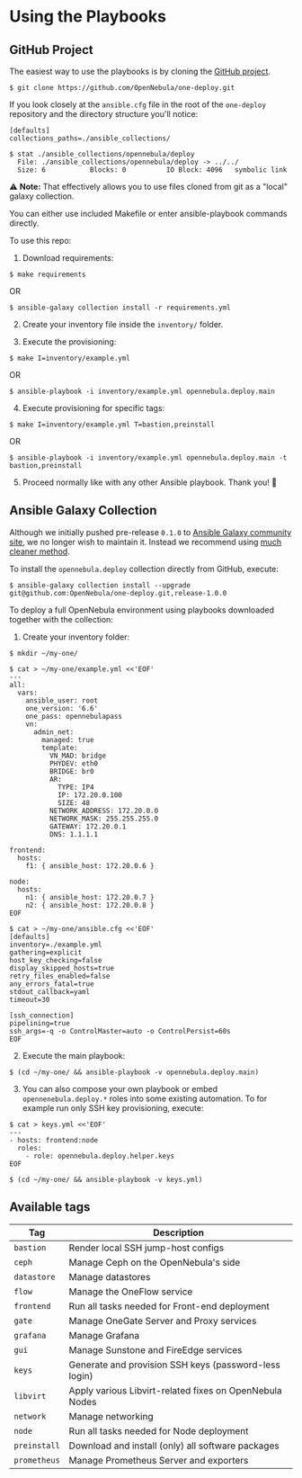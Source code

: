 # Using the Playbooks

## GitHub Project

The easiest way to use the playbooks is by cloning the [GitHub project](https://github.com/OpenNebula/one-deploy.git).

```shell
$ git clone https://github.com/OpenNebula/one-deploy.git
```

If you look closely at the `ansible.cfg` file in the root of the `one-deploy` repository and the directory structure you'll notice:

```dosini
[defaults]
collections_paths=./ansible_collections/
```

```shell
$ stat ./ansible_collections/opennebula/deploy
  File: ./ansible_collections/opennebula/deploy -> ../../
  Size: 6         	Blocks: 0          IO Block: 4096   symbolic link
```

:warning: **Note:** That effectively allows you to use files cloned from git as a "local" galaxy collection.

You can either use included Makefile or enter ansible-playbook commands directly.

To use this repo:

1. Download requirements:

```shell
$ make requirements
```
OR
```shell
$ ansible-galaxy collection install -r requirements.yml
```

2. Create your inventory file inside the `inventory/` folder.

3. Execute the provisioning:

```shell
$ make I=inventory/example.yml
```
OR
```shell
$ ansible-playbook -i inventory/example.yml opennebula.deploy.main
```

4. Execute provisioning for specific tags:

```shell
$ make I=inventory/example.yml T=bastion,preinstall
```
OR
```shell
$ ansible-playbook -i inventory/example.yml opennebula.deploy.main -t bastion,preinstall
```

5. Proceed normally like with any other Ansible playbook. Thank you! :hugs: 

## Ansible Galaxy Collection

Although we initially pushed pre-release `0.1.0` to [Ansible Galaxy community site](https://galaxy.ansible.com/opennebula), we no longer wish to maintain it. Instead we recommend using [much cleaner method](https://docs.ansible.com/ansible/latest/collections_guide/collections_installing.html#installing-a-collection-from-a-git-repository).

To install the `opennebula.deploy` collection directly from GitHub, execute:

```shell
$ ansible-galaxy collection install --upgrade git@github.com:OpenNebula/one-deploy.git,release-1.0.0
```

To deploy a full OpenNebula environment using playbooks downloaded together with the collection:

1. Create your inventory folder:

```shell
$ mkdir ~/my-one/

$ cat > ~/my-one/example.yml <<'EOF'
---
all:
  vars:
    ansible_user: root
    one_version: '6.6'
    one_pass: opennebulapass
    vn:
      admin_net:
        managed: true
        template:
          VN_MAD: bridge
          PHYDEV: eth0
          BRIDGE: br0
          AR:
            TYPE: IP4
            IP: 172.20.0.100
            SIZE: 48
          NETWORK_ADDRESS: 172.20.0.0
          NETWORK_MASK: 255.255.255.0
          GATEWAY: 172.20.0.1
          DNS: 1.1.1.1

frontend:
  hosts:
    f1: { ansible_host: 172.20.0.6 }

node:
  hosts:
    n1: { ansible_host: 172.20.0.7 }
    n2: { ansible_host: 172.20.0.8 }
EOF

$ cat > ~/my-one/ansible.cfg <<'EOF'
[defaults]
inventory=./example.yml
gathering=explicit
host_key_checking=false
display_skipped_hosts=true
retry_files_enabled=false
any_errors_fatal=true
stdout_callback=yaml
timeout=30

[ssh_connection]
pipelining=true
ssh_args=-q -o ControlMaster=auto -o ControlPersist=60s
EOF
```
2. Execute the main playbook:

```shell
$ (cd ~/my-one/ && ansible-playbook -v opennebula.deploy.main)
```

3. You can also compose your own playbook or embed `opennenebula.deploy.*` roles into some existing automation. To for example run only SSH key provisioning, execute:

```shell
$ cat > keys.yml <<'EOF'
---
- hosts: frontend:node
  roles:
    - role: opennebula.deploy.helper.keys
EOF

$ (cd ~/my-one/ && ansible-playbook -v keys.yml)
```

## Available tags

| Tag          | Description                                             |
|--------------|---------------------------------------------------------|
| `bastion`    | Render local SSH jump-host configs                      |
| `ceph`       | Manage Ceph on the OpenNebula's side                    |
| `datastore`  | Manage datastores                                       |
| `flow`       | Manage the OneFlow service                              |
| `frontend`   | Run all tasks needed for Front-end deployment           |
| `gate`       | Manage OneGate Server and Proxy services                |
| `grafana`    | Manage Grafana                                          |
| `gui`        | Manage Sunstone and FireEdge services                   |
| `keys`       | Generate and provision SSH keys (password-less login)   |
| `libvirt`    | Apply various Libvirt-related fixes on OpenNebula Nodes |
| `network`    | Manage networking                                       |
| `node`       | Run all tasks needed for Node deployment                |
| `preinstall` | Download and install (only) all software packages       |
| `prometheus` | Manage Prometheus Server and exporters                  |
